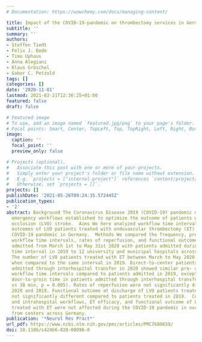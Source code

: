 ```yaml
---
# Documentation: https://wowchemy.com/docs/managing-content/

title: Impact of the COVID-19-pandemic on thrombectomy services in Germany
subtitle: ''
summary: ''
authors:
- Steffen Tiedt
- Felix J. Bode
- Timo Uphaus
- Anna Alegiani
- Klaus Gröschel
- Gabor C. Petzold
tags: []
categories: []
date: '2020-11-01'
lastmod: 2021-03-21T12:36:25+01:00
featured: false
draft: false

# Featured image
# To use, add an image named `featured.jpg/png` to your page's folder.
# Focal points: Smart, Center, TopLeft, Top, TopRight, Left, Right, BottomLeft, Bottom, BottomRight.
image:
  caption: ''
  focal_point: ''
  preview_only: false

# Projects (optional).
#   Associate this post with one or more of your projects.
#   Simply enter your project's folder or file name without extension.
#   E.g. `projects = ["internal-project"]` references `content/project/deep-learning/index.md`.
#   Otherwise, set `projects = []`.
projects: []
publishDate: '2021-05-26T09:24:35.572445Z'
publication_types:
- '2'
abstract: Background The Coronavirus Disease 2019 (COVID-19) pandemic may have altered
  emergency workflows established to optimize the outcome of patients with large-vessel
  occlusion (LVO) stroke.  Aims We here analyzed workflow time intervals and functional
  outcomes of LVO patients treated with endovascular thrombectomy (ET) during the
  COVID-19 pandemic in Germany.  Methods We compared the frequency, pre- and intrahospital
  workflow time intervals, rates of reperfusion, and functional outcome of patients
  admitted from March 1st to May 31st 2020 with patients admitted during the same
  time interval in 2019 to 12 university and municipal hospitals across Germany (N = 795).  Results
  The number of LVO patients treated with ET between March to May 2020 was similar
  when compared to the same interval in 2019. Direct-to-center patients and patients
  admitted through interhospital transfer in 2020 showed similar pre- and intrahospital
  workflow time intervals compared to patients admitted in 2019, except for a longer
  door-to-groin time in patients admitted through interhospital transfer in 2020 (47 min
  vs 38 min, p = 0.005). Rates of reperfusion were not significantly different between
  2020 and 2019. Functional outcome at discharge of LVO patients treated in 2020 was
  not significantly different compared to patients treated in 2019.  Conclusion Pre-
  and intrahospital workflows, ET efficacy, and functional outcome of LVO patients
  treated with ET were not affected during the COVID-19 pandemic in our large cohort
  from centers across Germany.
publication: '*Neurol Res Pract*'
url_pdf: https://www.ncbi.nlm.nih.gov/pmc/articles/PMC7680659/
doi: 10.1186/s42466-020-00090-0
---
```

